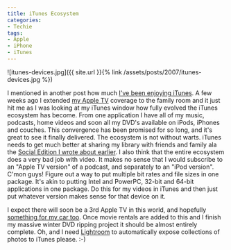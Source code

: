 ```yaml
---
title: iTunes Ecosystem
categories:
- Techie
tags:
- Apple
- iPhone
- iTunes
---
```


![itunes-devices.jpg]({{ site.url }}{% link /assets/posts/2007/itunes-devices.jpg %})

I mentioned in another post how much [I've been enjoying iTunes](/thingelstad/itunes-social-edition). A few weeks ago I extended [my Apple TV](/thingelstad/apple-tv-in-the-house) coverage to the family room and it just hit me as I was looking at my iTunes window how fully evolved the iTunes ecosystem has become. From one application I have all of my music, podcasts, home videos and soon all my DVD's available on iPods, iPhones and couches. This convergence has been promised for so long, and it's great to see it finally delivered.
The ecosystem is not without warts. iTunes needs to get much better at sharing my library with friends and family ala the [Social Edition I wrote about earlier](/thingelstad/itunes-social-edition). I also think that the entire ecosystem does a very bad job with video. It makes no sense that I would subscribe to an "Apple TV version" of a podcast, and separately to an "iPod version". C'mon guys! Figure out a way to put multiple bit rates and file sizes in one package. It's akin to putting Intel and PowerPC, 32-bit and 64-bit applications in one package. Do this for my videos in iTunes and then just put whatever version makes sense for that device on it.

I expect there will soon be a 3rd Apple TV in this world, and hopefully [something for my car too](/thingelstad/apple-please-make-this-apple-tv-iphone-icar). Once movie rentals are added to this and I finish my massive winter DVD ripping project it should be almost entirely complete. Oh, and I need [Lightroom](http://www.adobe.com/products/photoshoplightroom/) to automatically expose collections of photos to iTunes please. :-)
